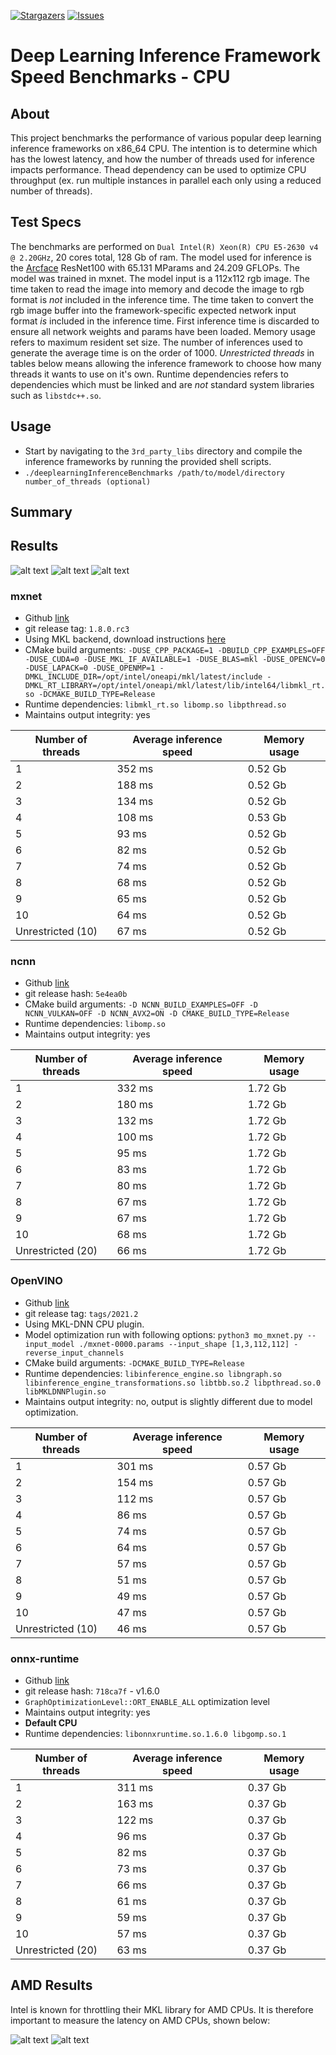 [![Stargazers][stars-shield]][stars-url]
[![Issues][issues-shield]][issues-url]

# Deep Learning Inference Framework Speed Benchmarks - CPU

## About 
This project benchmarks the performance of various popular deep learning inference frameworks on x86_64 CPU.
The intention is to determine which has the lowest latency, and how the number of threads used for inference impacts performance.
Thead dependency can be used to optimize CPU throughput (ex. run multiple instances in parallel each only using a reduced number of threads).

## Test Specs
The benchmarks are performed on `Dual Intel(R) Xeon(R) CPU E5-2630 v4 @ 2.20GHz`, 20 cores total, 128 Gb of ram.
The model used for inference is the [Arcface](https://docs.openvinotoolkit.org/latest/omz_models_public_face_recognition_resnet100_arcface_face_recognition_resnet100_arcface.html) ResNet100 with 65.131 MParams and 24.209 GFLOPs. 
The model was trained in mxnet.
The model input is a 112x112 rgb image. 
The time taken to read the image into memory and decode the image to rgb format is *not* included in the inference time.
The time taken to convert the rgb image buffer into the framework-specific expected network input format *is* included in the inference time. 
First inference time is discarded to ensure all network weights and params have been loaded. Memory usage refers to maximum resident set size.
The number of inferences used to generate the average time is on the order of 1000. 
*Unrestricted threads* in tables below means allowing the inference framework to choose how many threads it wants to use on it's own.
Runtime dependencies refers to dependencies which must be linked and are *not* standard system libraries such as `libstdc++.so`. 

## Usage
- Start by navigating to the `3rd_party_libs` directory and compile the inference frameworks by running the provided shell scripts.
- `./deeplearningInferenceBenchmarks /path/to/model/directory number_of_threads (optional)`

## Summary

## Results

![alt text](./images/speed_line.png)
![alt text](./images/speed_bar.png)
![alt text](./images/memory_bar.png)


### mxnet
- Github [link](https://github.com/apache/incubator-mxnet)
- git release tag: `1.8.0.rc3`
- Using MKL backend, download instructions [here](https://software.intel.com/content/www/us/en/develop/articles/installing-intel-oneapi-toolkits-via-apt.html)
- CMake build arguments: `-DUSE_CPP_PACKAGE=1 -DBUILD_CPP_EXAMPLES=OFF -DUSE_CUDA=0 -DUSE_MKL_IF_AVAILABLE=1 -DUSE_BLAS=mkl -DUSE_OPENCV=0 -DUSE_LAPACK=0 -DUSE_OPENMP=1 -DMKL_INCLUDE_DIR=/opt/intel/oneapi/mkl/latest/include -DMKL_RT_LIBRARY=/opt/intel/oneapi/mkl/latest/lib/intel64/libmkl_rt.so -DCMAKE_BUILD_TYPE=Release`
- Runtime dependencies: `libmkl_rt.so libomp.so libpthread.so`
- Maintains output integrity: yes

| Number of threads     | Average inference speed   | Memory usage  |
|-------------------    |-------------------------  |-------------- |
| 1                     | 352 ms                    | 0.52 Gb       |
| 2                     | 188 ms                    | 0.52 Gb       |
| 3                     | 134 ms                    | 0.52 Gb       |
| 4                     | 108 ms                    | 0.53 Gb       |
| 5                     | 93 ms                     | 0.52 Gb       |
| 6                     | 82 ms                     | 0.52 Gb       |
| 7                     | 74 ms                     | 0.52 Gb       |
| 8                     | 68 ms                     | 0.52 Gb       |
| 9                     | 65 ms                     | 0.52 Gb       |
| 10                    | 64 ms                     | 0.52 Gb       |
| Unrestricted (10)     | 67 ms                     | 0.52 Gb       |

### ncnn
- Github [link](https://github.com/Tencent/ncnn)
- git release hash: `5e4ea0b`
- CMake build arguments: `-D NCNN_BUILD_EXAMPLES=OFF -D NCNN_VULKAN=OFF -D NCNN_AVX2=ON -D CMAKE_BUILD_TYPE=Release`
- Runtime dependencies: `libomp.so`
- Maintains output integrity: yes

| Number of threads 	| Average inference speed 	| Memory usage 	|
|-------------------	|-------------------------	|--------------	|
| 1                 	| 332 ms                  	| 1.72 Gb      	|
| 2                 	| 180 ms                  	| 1.72 Gb      	|
| 3                 	| 132 ms                  	| 1.72 Gb      	|
| 4                 	| 100 ms                  	| 1.72 Gb      	|
| 5                 	| 95 ms                   	| 1.72 Gb      	|
| 6                 	| 83 ms                   	| 1.72 Gb      	|
| 7                 	| 80 ms                   	| 1.72 Gb      	|
| 8                 	| 67 ms                   	| 1.72 Gb      	|
| 9                 	| 67 ms                   	| 1.72 Gb      	|
| 10                	| 68 ms                   	| 1.72 Gb      	|
| Unrestricted (20) 	| 66 ms                   	| 1.72 Gb      	|

### OpenVINO
- Github [link](https://github.com/openvinotoolkit/openvino)
- git release tag: `tags/2021.2`
- Using MKL-DNN CPU plugin.
- Model optimization run with following options: `python3 mo_mxnet.py --input_model ./mxnet-0000.params --input_shape [1,3,112,112] -reverse_input_channels`
- CMake build arguments: `-DCMAKE_BUILD_TYPE=Release`
- Runtime dependencies: `libinference_engine.so libngraph.so libinference_engine_transformations.so libtbb.so.2 libpthread.so.0 libMKLDNNPlugin.so`
- Maintains output integrity: no, output is slightly different due to model optimization.

| Number of threads     | Average inference speed   | Memory usage  |
|-------------------    |-------------------------  |-------------- |
| 1                     | 301 ms                    | 0.57 Gb       |
| 2                     | 154 ms                    | 0.57 Gb       |
| 3                     | 112 ms                    | 0.57 Gb       |
| 4                     | 86 ms                     | 0.57 Gb       |
| 5                     | 74 ms                     | 0.57 Gb       |
| 6                     | 64 ms                     | 0.57 Gb       |
| 7                     | 57 ms                     | 0.57 Gb       |
| 8                     | 51 ms                     | 0.57 Gb       |
| 9                     | 49 ms                     | 0.57 Gb       |
| 10                    | 47 ms                     | 0.57 Gb       |
| Unrestricted (10)     | 46 ms                     | 0.57 Gb       |

### onnx-runtime 
- Github [link](https://github.com/microsoft/onnxruntime)
- git release hash: `718ca7f` - v1.6.0
- `GraphOptimizationLevel::ORT_ENABLE_ALL` optimization level
- Maintains output integrity: yes
- **Default CPU**
- Runtime dependencies: `libonnxruntime.so.1.6.0 libgomp.so.1`

| Number of threads 	| Average inference speed 	| Memory usage 	|
|-------------------	|-------------------------	|--------------	|
| 1                 	| 311 ms                  	| 0.37 Gb      	|
| 2                 	| 163 ms                  	| 0.37 Gb      	|
| 3                 	| 122 ms                  	| 0.37 Gb      	|
| 4                 	| 96 ms                   	| 0.37 Gb      	|
| 5                 	| 82 ms                   	| 0.37 Gb      	|
| 6                 	| 73 ms                   	| 0.37 Gb      	|
| 7                 	| 66 ms                   	| 0.37 Gb      	|
| 8                 	| 61 ms                   	| 0.37 Gb      	|
| 9                 	| 59 ms                   	| 0.37 Gb      	|
| 10                	| 57 ms                   	| 0.37 Gb      	|
| Unrestricted (20) 	| 63 ms                   	| 0.37 Gb      	|

## AMD Results
Intel is known for throttling their MKL library for AMD CPUs. 
It is therefore important to measure the latency on AMD CPUs, shown below: 

![alt text](./images/amd_ryzen.png)
![alt text](./images/amd_epyc.png)


<!-- MARKDOWN LINKS & IMAGES -->
<!-- https://www.markdownguide.org/basic-syntax/#reference-style-links -->

[stars-shield]: https://img.shields.io/github/stars/getchui/deep_learning_inference_framework_benchmarks.svg?style=flat-square
[stars-url]: https://github.com/getchui/deep_learning_inference_framework_benchmarks/stargazers
[issues-shield]: https://img.shields.io/github/issues/getchui/deep_learning_inference_framework_benchmarks.svg?style=flat-square
[issues-url]: https://github.com/getchui/deep_learning_inference_